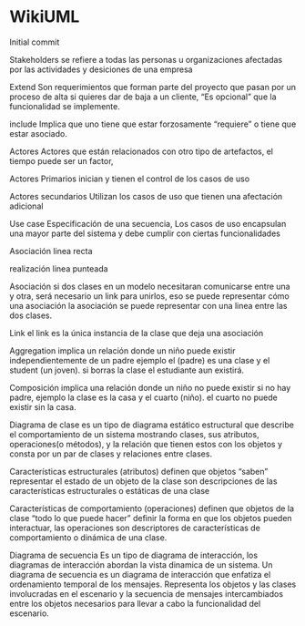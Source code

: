 # WikiUML
Initial commit

Stakeholders
se refiere a todas las personas u organizaciones afectadas por las actividades y desiciones de una empresa

Extend
Son requerimientos que forman parte del proyecto que pasan por un proceso de alta si quieres dar de baja a un cliente, “Es opcional” que la funcionalidad se implemente.

include
Implica que uno tiene que estar forzosamente “requiere” o tiene que estar asociado.

Actores
Actores que están relacionados con otro tipo de artefactos, el tiempo puede ser un factor,

Actores Primarios
inician y tienen el control de los casos de uso

Actores secundarios
Utilizan los casos de uso que tienen una afectación adicional

Use case
Especificación de una secuencia, Los casos de uso encapsulan una mayor parte del sistema y debe cumplir con ciertas funcionalidades

Asociación
linea recta

realización
linea punteada

Asociación
si dos clases en un modelo necesitaran comunicarse entre una y otra, será necesario un link para unirlos, eso se puede representar cómo una asociación
la asociación se puede representar con una linea entre las dos clases.

Link
el link es la única instancia de la clase que deja una asociación

Aggregation 
implica un relación donde un niño puede existir independientemente de un padre
ejemplo el (padre) es una clase y el student (un joven). si borras la clase el estudiante aun existirá.

Composición 
implica una relación donde un niño no puede existir si no hay padre, ejemplo la clase es la casa y el cuarto (niño). 
el cuarto no puede existir sin la casa.

Diagrama de clase 
es un tipo de diagrama estático estructural que describe el comportamiento de 
un sistema mostrando clases, sus atributos, operaciones(o métodos), y 
la relación que tienen estos con los objetos y consta por un par de clases y relaciones entre clases.

Características estructurales (atributos)
definen que objetos “saben” representar el estado de un objeto de la clase 
son descripciones de las características  estructurales o estáticas de una clase 

Características de comportamiento (operaciones)
definen que objetos de la clase “todo lo que puede hacer”
definir la forma en que los objetos pueden interactuar, las operaciones son descriptores de características de comportamiento o dinámica de una clase.

Diagrama de secuencia
Es un tipo de diagrama de interacción, los diagramas de interacción abordan 
la vista dinamica de un sistema. Un diagrama de secuencia es un diagrama de interacción que enfatiza 
el ordenamiento temporal de los mensajes. Representa los objetos y las clases involucradas en el escenario y la secuencia 
de mensajes intercambiados entre los objetos necesarios para llevar a cabo la funcionalidad del escenario.
